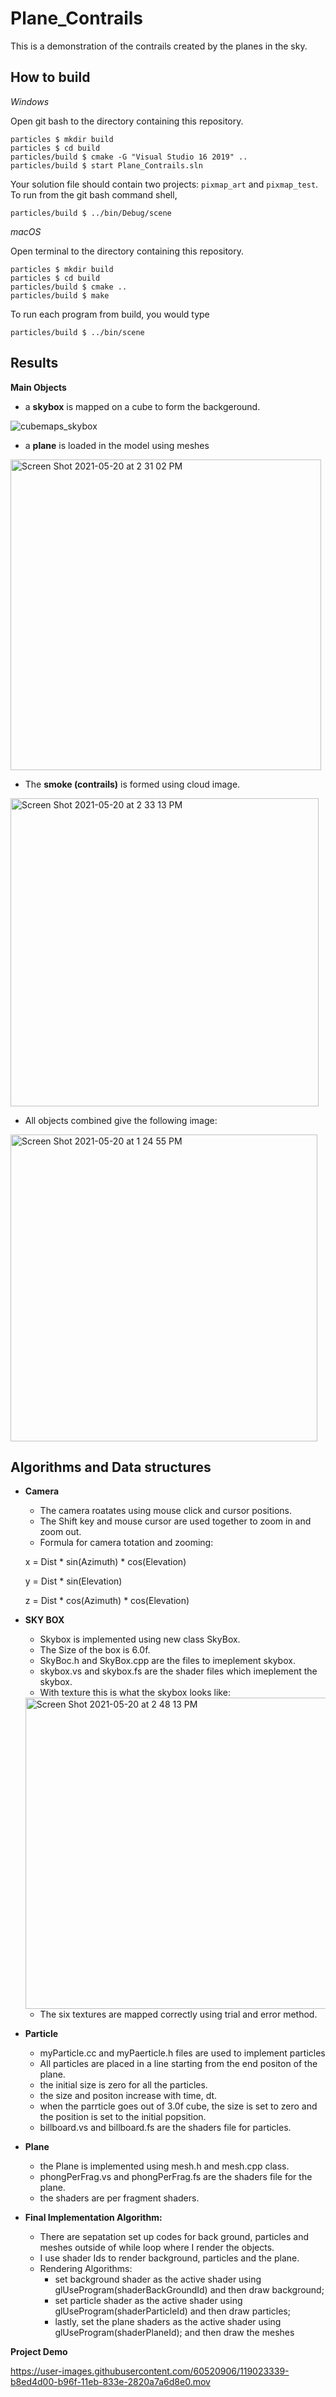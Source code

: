 # Plane_Contrails
This is a demonstration of the contrails created by the planes in the sky.

## How to build

*Windows*

Open git bash to the directory containing this repository.

```
particles $ mkdir build
particles $ cd build
particles/build $ cmake -G "Visual Studio 16 2019" ..
particles/build $ start Plane_Contrails.sln
```

Your solution file should contain two projects: `pixmap_art` and `pixmap_test`.
To run from the git bash command shell, 

```
particles/build $ ../bin/Debug/scene
```

*macOS*

Open terminal to the directory containing this repository.

```
particles $ mkdir build
particles $ cd build
particles/build $ cmake ..
particles/build $ make
```

To run each program from build, you would type

```
particles/build $ ../bin/scene
```

## Results

**Main Objects**

- a **skybox** is mapped on a cube to form the backgeround. 

![cubemaps_skybox](https://user-images.githubusercontent.com/60520906/119030314-b5f65a80-b977-11eb-943e-577909ff29ab.png)

- a **plane** is loaded in the model using meshes

<img width="497" alt="Screen Shot 2021-05-20 at 2 31 02 PM" src="https://user-images.githubusercontent.com/60520906/119030957-8ac03b00-b978-11eb-9e0c-fe3cf6e9c704.png">


- The **smoke (contrails)** is formed using cloud image.
 
<img width="493" alt="Screen Shot 2021-05-20 at 2 33 13 PM" src="https://user-images.githubusercontent.com/60520906/119031023-a0cdfb80-b978-11eb-9395-4b6f8c1ccac3.png">

- All objects combined give the following image:

<img width="491" alt="Screen Shot 2021-05-20 at 1 24 55 PM" src="https://user-images.githubusercontent.com/60520906/119022634-dec62200-b96e-11eb-89c6-13de7d2285bc.png">

## Algorithms and Data structures

- **Camera**
  - The camera roatates using mouse click and cursor positions.
  - The Shift key and mouse cursor are used together to zoom in and zoom out.
  - Formula for camera totation and zooming:

  x = Dist * sin(Azimuth) * cos(Elevation)

  y = Dist * sin(Elevation)

  z = Dist * cos(Azimuth) * cos(Elevation)

- **SKY BOX**
  - Skybox is implemented using new class SkyBox.
  - The Size of the box is 6.0f.
  - SkyBoc.h and SkyBox.cpp are the files to imeplement skybox.
  - skybox.vs and skybox.fs are the shader files which imeplement the skybox.
  - With texture this is what the skybox looks like: 
  
  <img width="498" alt="Screen Shot 2021-05-20 at 2 48 13 PM" src="https://user-images.githubusercontent.com/60520906/119032712-7d0bb500-b97a-11eb-981c-bd80bd2b1ede.png">
  
  - The six textures are mapped correctly using trial and error method.

- **Particle**
  - myParticle.cc and myPaerticle.h files are used to implement particles
  - All particles are placed in a line starting from the end positon of the plane.
  - the initial size is zero for all the particles.
  - the size and positon increase with time, dt.
  - when the parrticle goes out of 3.0f cube, the size is set to zero and the position is set to the initial popsition.
  - billboard.vs and billboard.fs are the shaders file for particles.

- **Plane** 
  - the Plane is implemented using mesh.h and mesh.cpp class. 
  - phongPerFrag.vs and phongPerFrag.fs are the shaders file for the plane.
  - the shaders are per fragment shaders.

- **Final Implementation Algorithm:**
  - There are sepatation set up codes for back ground, particles and meshes outside of while loop where I render the objects.
  - I use shader Ids to render background, particles and the plane.
  - Rendering Algorithms:
    - set background shader as the active shader using glUseProgram(shaderBackGroundId) and then draw background;
    - set particle shader as the active shader using glUseProgram(shaderParticleId) and then draw particles;
    - lastly, set the plane shaders as the active shader using glUseProgram(shaderPlaneId); and then draw the meshes
  
**Project Demo** 

https://user-images.githubusercontent.com/60520906/119023339-b8ed4d00-b96f-11eb-833e-2820a7a6d8e0.mov

